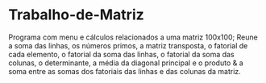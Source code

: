 # Trabalho-de-Matriz
Programa com menu e cálculos relacionados a uma matriz 100x100;
Reune a soma das linhas, os números primos, a matriz transposta, o fatorial de cada elemento, o fatorial da soma das linhas, o fatorial da soma das colunas, o determinante, a média da diagonal principal e o produto & a soma entre as somas dos fatoriais das linhas e das colunas da matriz.
